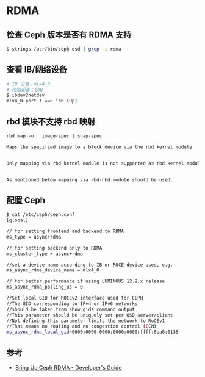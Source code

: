 # RDMA

## 检查 Ceph 版本是否有 RDMA 支持

```bash
$ strings /usr/bin/ceph-osd | grep -i rdma
```

## 查看 IB/网络设备

```bash
# IB 设备：mlx4_0
# 网络设备：ib0
$ ibdev2netdev
mlx4_0 port 1 ==> ib0 (Up)
```

## rbd 模块不支持 rbd 映射

```md
rbd map -o   image-spec | snap-spec

Maps the specified image to a block device via the rbd kernel module


Only mapping via rbd kernel module is not supported as rbd kernel module doesn’t support RDMA.


As mentioned below mapping via rbd-nbd module should be used.
```

## 配置 Ceph

```bash
$ cat /etc/ceph/ceph.conf
[global]

// for setting frontend and backend to RDMA
ms_type = async+rdma

// for setting backend only to RDMA
ms_cluster_type = async+rdma

//set a device name according to IB or ROCE device used, e.g.
ms_async_rdma_device_name = mlx4_0

// for better performance if using LUMINOUS 12.2.x release
ms_async_rdma_polling_us = 0

//Set local GID for ROCEv2 interface used for CEPH
//The GID corresponding to IPv4 or IPv6 networks
//should be taken from show_gids command output
//This parameter should be uniquely set per OSD server/client
//Not defining this parameter limits the network to RoCEv1
//That means no routing and no congestion control (ECN)
ms_async_rdma_local_gid=0000:0000:0000:0000:0000:ffff:6ea8:0138
```

## 参考

* [Bring Up Ceph RDMA - Developer's Guide](https://community.mellanox.com/docs/DOC-2721)